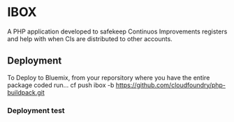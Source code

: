 # IBOX

A PHP application developed to safekeep Continuos Improvements registers and help with when CIs are distributed to other accounts.

## Deployment

To Deploy to Bluemix, from your reporsitory where you have the entire package coded run...
cf push ibox -b https://github.com/cloudfoundry/php-buildpack.git

### Deployment test